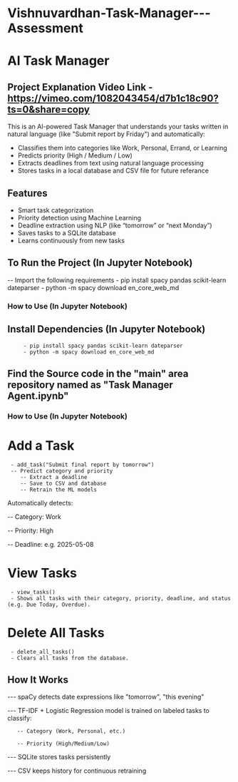 # Vishnuvardhan-Task-Manager---Assessment
# AI Task Manager

## Project Explanation Video Link - https://vimeo.com/1082043454/d7b1c18c90?ts=0&share=copy

This is an AI-powered Task Manager that understands your tasks written in natural language (like "Submit report by Friday") and automatically:

- Classifies them into categories like Work, Personal, Errand, or Learning
- Predicts priority (High / Medium / Low)
- Extracts deadlines from text using natural language processing
- Stores tasks in a local database and CSV file for future referance

## Features

- Smart task categorization
- Priority detection using Machine Learning
- Deadline extraction using NLP (like “tomorrow” or “next Monday”)
- Saves tasks to a SQLite database
- Learns continuously from new tasks

## To Run the Project (In Jupyter Notebook)
-- Import the following requirements
     - pip install spacy pandas scikit-learn dateparser
     - python -m spacy download en_core_web_md

### How to Use (In Jupyter Notebook)

## Install Dependencies (In Jupyter Notebook)

         - pip install spacy pandas scikit-learn dateparser
         - python -m spacy download en_core_web_md

## Find the Source code in the "main" area repository named as "Task Manager Agent.ipynb"

###  How to Use (In Jupyter Notebook)
# Add a Task
     - add_task("Submit final report by tomorrow")
     -- Predict category and priority
        -- Extract a deadline
        -- Save to CSV and database
        -- Retrain the ML models

Automatically detects:

   -- Category: Work

   -- Priority: High

   -- Deadline: e.g. 2025-05-08

# View Tasks
     - view_tasks()
     - Shows all tasks with their category, priority, deadline, and status (e.g. Due Today, Overdue).

# Delete All Tasks
     - delete_all_tasks()
     - Clears all tasks from the database.



## How It Works
 --- spaCy detects date expressions like "tomorrow", "this evening"

 --- TF-IDF + Logistic Regression model is trained on labeled tasks to classify:
 
       -- Category (Work, Personal, etc.)
        
       -- Priority (High/Medium/Low)

--- SQLite stores tasks persistently

--- CSV keeps history for continuous retraining
